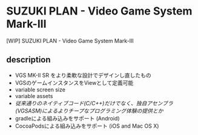 # SUZUKI PLAN - Video Game System Mark-III
[WIP] SUZUKI PLAN - Video Game System Mark-III

## description
- VGS MK-II SR をより柔軟な設計でデザインし直したもの
- VGSのゲームインスタンスをViewとして定義可能
- variable screen size
- variable assets
- _従来通りのネイティブコード(C/C++)だけでなく、独自アセンブラ(VGSASM)によるよりチープなプログラミング体験の提供とか_
- gradleによる組み込みをサポート (Android)
- CocoaPodsによる組み込みをサポート (iOS and Mac OS X)
